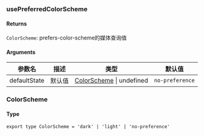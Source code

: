 ### usePreferredColorScheme

#### Returns
`ColorScheme`: prefers-color-scheme的媒体查询值

#### Arguments
|参数名|描述|类型|默认值|
|---|---|---|---|
|defaultState|默认值|[ColorScheme](#colorscheme) \| undefined |`no-preference`|

### ColorScheme

#### Type

`export type ColorScheme = 'dark' | 'light' | 'no-preference'`
